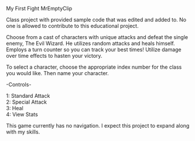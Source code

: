 My First Fight
MrEmptyClip

Class project with provided sample code that was edited and added to. No one is allowed to contribute to this educational project.

Choose from a cast of characters with unique attacks and defeat the single enemy, The Evil Wizard. He utilizes random attacks and heals himself. Employs a turn counter so you can track your best times! Utilize damage over time effects to hasten your victory.

To select a character, choose the appropriate index number for the class you would like. Then name your character.

-Controls-

1: Standard Attack  
2: Special Attack  
3: Heal  
4: View Stats


This game currently has no navigation. I expect this project to expand along with my skills.